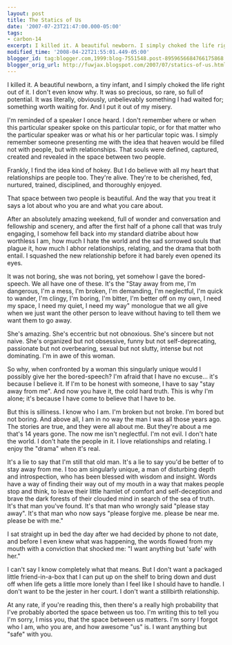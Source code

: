 ```yaml
---
layout: post
title: The Statics of Us
date: '2007-07-23T21:47:00.000-05:00'
tags:
- carbon-14
excerpt: I killed it. A beautiful newborn. I simply choked the life right out of it. I put it out of my misery.
modified_time: '2008-04-22T21:55:01.449-05:00'
blogger_id: tag:blogger.com,1999:blog-7551548.post-8959656684766175868
blogger_orig_url: http://fuwjax.blogspot.com/2007/07/statics-of-us.html
---
```


I killed it. A beautiful newborn, a tiny infant, and I simply choked the life right out of it. I don't even know why. It was so precious, so rare, so full of potential. It was literally, obviously, unbelievably something I had waited for; something worth waiting for. And I put it out of my misery.

I'm reminded of a speaker I once heard. I don't remember where or when this particular speaker spoke on this particular topic, or for that matter who the particular speaker was or what his or her particular topic was. I simply remember someone presenting me with the idea that heaven would be filled not with people, but with relationships. That souls were defined, captured, created and revealed in the space between two people.

Frankly, I find the idea kind of hokey. But I do believe with all my heart that relationships are people too. They're alive. They're to be cherished, fed, nurtured, trained, disciplined, and thoroughly enjoyed.

That space between two people is beautiful. And the way that you treat it says a lot about who you are and what you care about.

After an absolutely amazing weekend, full of wonder and conversation and fellowship and scenery, and after the first half of a phone call that was truly engaging, I somehow fell back into my standard diatribe about how worthless I am, how much I hate the world and the sad sorrowed souls that plague it, how much I abhor relationships, relating, and the drama that both entail. I squashed the new relationship before it had barely even opened its eyes.

It was not boring, she was not boring, yet somehow I gave the bored-speech. We all have one of these. It's the "Stay away from me, I'm dangerous, I'm a mess, I'm broken, I'm demanding, I'm neglectful, I'm quick to wander, I'm clingy, I'm boring, I'm bitter, I'm better off on my own, I need my space, I need my quiet, I need my way" monologue that we all give when we just want the other person to leave without having to tell them we want them to go away.

She's amazing. She's eccentric but not obnoxious. She's sincere but not naive. She's organized but not obsessive, funny but not self-deprecating, passionate but not overbearing, sexual but not slutty, intense but not dominating. I'm in awe of this woman.

So why, when confronted by a woman this singularly unique would I possibly give her the bored-speech? I'm afraid that I have no excuse... it's because I believe it. If I'm to be honest with someone, I have to say "stay away from me". And now you have it, the cold hard truth. This is why I'm alone; it's because I have come to believe that I have to be.

But this is silliness. I know who I am. I'm broken but not broke. I'm bored but not boring. And above all, I am in no way the man I was all those years ago. The stories are true, and they were all about me. But they're about a me that's 14 years gone. The now me isn't neglectful. I'm not evil. I don't hate the world. I don't hate the people in it. I love relationships and relating. I enjoy the "drama" when it's real.

It's a lie to say that I'm still that old man. It's a lie to say you'd be better of to stay away from me. I too am singularly unique, a man of disturbing depth and introspection, who has been blessed with wisdom and insight. Words have a way of finding their way out of my mouth in a way that makes people stop and think, to leave their little hamlet of comfort and self-deception and brave the dark forests of their clouded mind in search of the sea of truth. It's that man you've found. It's that man who wrongly said "please stay away". It's that man who now says "please forgive me. please be near me. please be with me."

I sat straight up in bed the day after we had decided by phone to not date, and before I even knew what was happening, the words flowed from my mouth with a conviction that shocked me: "I want anything but 'safe' with her."

I can't say I know completely what that means. But I don't want a packaged little friend-in-a-box that I can put up on the shelf to bring down and dust off when life gets a little more lonely than I feel like I should have to handle. I don't want to be the jester in her court. I don't want a stillbirth relationship.

At any rate, if you're reading this, then there's a really high probability that I've probably aborted the space between us too. I'm writing this to tell you I'm sorry, I miss you, that the space between us matters. I'm sorry I forgot who I am, who you are, and how awesome "us" is. I want anything but "safe" with you.